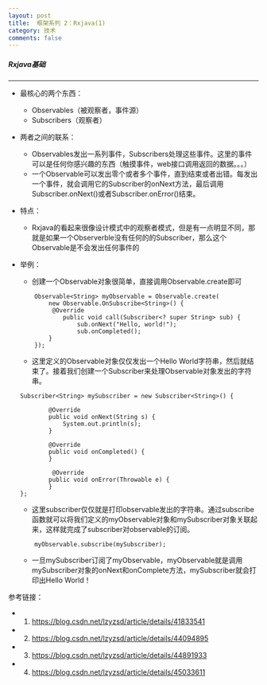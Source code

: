 ```yaml
---
layout: post
title:  框架系列 2：Rxjava(1)
category: 技术
comments: false
---
```


##### Rxjava基础
 ---

* 最核心的两个东西：
	* Observables（被观察者，事件源）
	* Subscribers（观察者）

* 两者之间的联系：

	* Observables发出一系列事件，Subscribers处理这些事件。这里的事件可以是任何你感兴趣的东西（触摸事件，web接口调用返回的数据。。。）
	* 一个Observable可以发出零个或者多个事件，直到结束或者出错。每发出一个事件，就会调用它的Subscriber的onNext方法，最后调用Subscriber.onNext()或者Subscriber.onError()结束。

* 特点：
	* Rxjava的看起来很像设计模式中的观察者模式，但是有一点明显不同，那就是如果一个Observerble没有任何的的Subscriber，那么这个Observable是不会发出任何事件的
 
* 举例：
	* 创建一个Observable对象很简单，直接调用Observable.create即可

	```
		Observable<String> myObservable = Observable.create(
		    new Observable.OnSubscribe<String>() {
       		 @Override
		        public void call(Subscriber<? super String> sub) {
       	      		sub.onNext("Hello, world!");
          	  		sub.onCompleted();
        	}
        });

	```
	
	* 这里定义的Observable对象仅仅发出一个Hello World字符串，然后就结束了。接着我们创建一个Subscriber来处理Observable对象发出的字符串。
	
	```
	Subscriber<String> mySubscriber = new Subscriber<String>() {
	
   		 	@Override
   		 	public void onNext(String s) {
				System.out.println(s); 
			}

    		@Override
    		public void onCompleted() {
    		}

   			 @Override
    		public void onError(Throwable e) {
    		}
	};
	
	```
	
 	* 这里subscriber仅仅就是打印observable发出的字符串。通过subscribe函数就可以将我们定义的myObservable对象和mySubscriber对象关联起来，这样就完成了subscriber对observable的订阅。


	```
		myObservable.subscribe(mySubscriber);  

	```
 	
 	* 一旦mySubscriber订阅了myObservable，myObservable就是调用mySubscriber对象的onNext和onComplete方法，mySubscriber就会打印出Hello World！
 	
 参考链接：
 * 1. <https://blog.csdn.net/lzyzsd/article/details/41833541>
 * 2. <https://blog.csdn.net/lzyzsd/article/details/44094895>
 * 3. <https://blog.csdn.net/lzyzsd/article/details/44891933>
 * 4. <https://blog.csdn.net/lzyzsd/article/details/45033611>

 
 
 
 
 
 
 
 
 
 
 
 
 
 
 
 
 